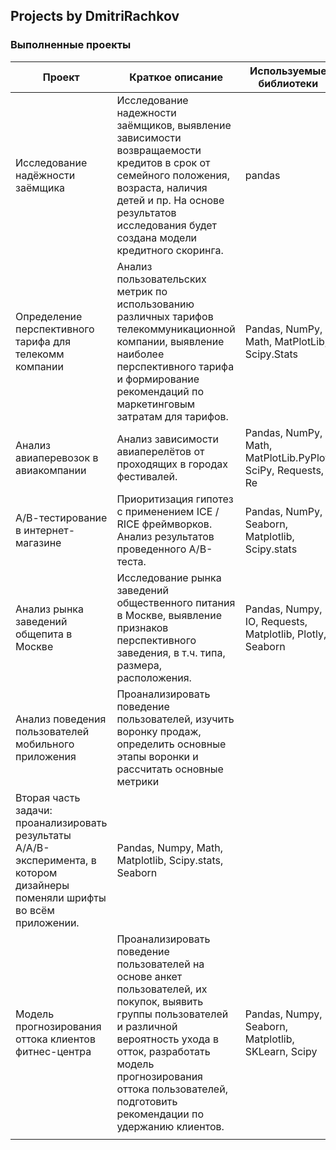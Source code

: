 ## Projects by DmitriRachkov


### Выполненные проекты

| <b>Проект</b> | <b>Краткое описание</b> | <b>Используемые библиотеки</b> |
|---|---|---|
| Исследование надёжности заёмщика | Исследование надежности заёмщиков, выявление зависимости возвращаемости кредитов в срок от семейного положения, возраста, наличия детей и пр. На основе результатов исследования будет создана модели кредитного скоринга. | pandas |
| Определение перспективного тарифа для телекомм компании | Анализ пользовательских метрик по использованию различных тарифов телекоммуникационной компании, выявление наиболее перспективного тарифа и формирование рекомендаций по маркетинговым затратам для тарифов. | Pandas, NumPy, Math, MatPlotLib, Scipy.Stats |
| Анализ авиаперевозок в авиакомпании | Анализ зависимости авиаперелётов от проходящих в городах фестивалей. | Pandas, NumPy, Math, MatPlotLib.PyPlot, SciPy, Requests, Re |
| А/В-тестирование в интернет-магазине | Приоритизация гипотез с применением ICE / RICE фреймворков. Анализ результатов проведенного А/В-теста. | Pandas, NumPy, Seaborn, Matplotlib, Scipy.stats |
| Анализ рынка заведений общепита в Москве | Исследование рынка заведений общественного питания в Москве, выявление признаков перспективного заведения, в т.ч. типа, размера, расположения. | Pandas, Numpy, IO, Requests, Matplotlib, Plotly, Seaborn |
| Анализ поведения пользователей мобильного приложения | Проанализировать поведение пользователей, изучить воронку продаж, определить основные этапы воронки и рассчитать основные метрики
Вторая часть задачи: проанализировать результаты A/A/B-эксперимента, в котором дизайнеры поменяли шрифты во всём приложении. | Pandas, Numpy, Math, Matplotlib, Scipy.stats, Seaborn |
| Модель прогнозирования оттока клиентов фитнес-центра | Проанализировать поведение пользователей на основе анкет пользователей, их покупок, выявить группы пользователей и различной вероятность ухода в отток, разработать модель прогнозирования оттока пользователей, подготовить рекомендации по удержанию клиентов. | Pandas, Numpy, Seaborn, Matplotlib, SKLearn, Scipy |
|  |  |  |
